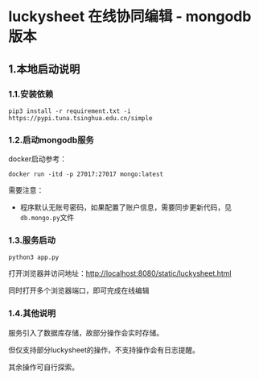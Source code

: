 # luckysheet 在线协同编辑 - mongodb版本

## 1.本地启动说明

### 1.1.安装依赖
```shell script
pip3 install -r requirement.txt -i https://pypi.tuna.tsinghua.edu.cn/simple
```

### 1.2.启动mongodb服务
docker启动参考：
```shell script
docker run -itd -p 27017:27017 mongo:latest
```
需要注意：
- 程序默认无账号密码，如果配置了账户信息，需要同步更新代码，见`db.mongo.py`文件

### 1.3.服务启动
```shell script
python3 app.py
```

打开浏览器并访问地址：[http://localhost:8080/static/luckysheet.html](http://localhost:8080/static/luckysheet.html)

同时打开多个浏览器端口，即可完成在线编辑

### 1.4.其他说明
服务引入了数据库存储，故部分操作会实时存储。

但仅支持部分luckysheet的操作，不支持操作会有日志提醒。

其余操作可自行探索。
